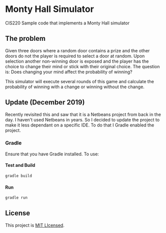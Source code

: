 # Monty Hall Simulator

CIS220 Sample code that implements a Monty Hall simulator

## The problem

Given three doors where a random door contains a prize and the other doors do not the player is required to select a door at random.
Upon selection another non-winning door is exposed and the player has the choice to change their mind or stick with their original choice.
The question is: Does changing your mind affect the probability of winning?

This simulator will execute several rounds of this game and calculate the probability of winning with a change or winning without the change.

## Update (December 2019)

Recently revisited this and saw that it is a Netbeans project from back in the day. I haven't used Netbeans in years. So I decided to update the project to make it less dependant on a specific IDE. To do that I Gradle enabled the project.

### Gradle

Ensure that you have Gradle installed. To use:

#### Test and Build

```bash
gradle build
```

#### Run

```bash
gradle run
```

## License

This project is [MIT LIcensed](LICENSE).

